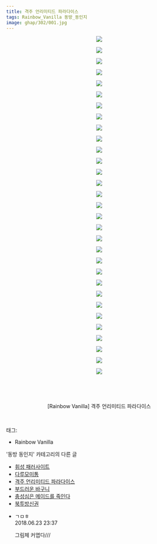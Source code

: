 ```yaml
---
title: 격주 언리미티드 파라다이스
tags: Rainbow_Vanilla 동방_동인지
image: ghap/302/001.jpg
---
```

<div class="article">
<p style="text-align: center; clear: none; float: none;"><img src="{{ site.nasurl }}/ghap/302/001.jpg"/></p>
<p style="text-align: center; clear: none; float: none;"><img src="{{ site.nasurl }}/ghap/302/002.jpg"/></p>
<p style="text-align: center; clear: none; float: none;"><img src="{{ site.nasurl }}/ghap/302/003.jpg"/></p>
<p style="text-align: center; clear: none; float: none;"><img src="{{ site.nasurl }}/ghap/302/004.jpg"/></p>
<p style="text-align: center; clear: none; float: none;"><img src="{{ site.nasurl }}/ghap/302/005.jpg"/></p>
<p style="text-align: center; clear: none; float: none;"><img src="{{ site.nasurl }}/ghap/302/006.jpg"/></p>
<p style="text-align: center; clear: none; float: none;"><img src="{{ site.nasurl }}/ghap/302/007.jpg"/></p>
<p style="text-align: center; clear: none; float: none;"><img src="{{ site.nasurl }}/ghap/302/008.jpg"/></p>
<p style="text-align: center; clear: none; float: none;"><img src="{{ site.nasurl }}/ghap/302/009.jpg"/></p>
<p style="text-align: center; clear: none; float: none;"><img src="{{ site.nasurl }}/ghap/302/010.jpg"/></p>
<p style="text-align: center; clear: none; float: none;"><img src="{{ site.nasurl }}/ghap/302/011.jpg"/></p>
<p style="text-align: center; clear: none; float: none;"><img src="{{ site.nasurl }}/ghap/302/012.jpg"/></p>
<p style="text-align: center; clear: none; float: none;"><img src="{{ site.nasurl }}/ghap/302/013.jpg"/></p>
<p style="text-align: center; clear: none; float: none;"><img src="{{ site.nasurl }}/ghap/302/014.jpg"/></p>
<p style="text-align: center; clear: none; float: none;"><img src="{{ site.nasurl }}/ghap/302/015.jpg"/></p>
<p style="text-align: center; clear: none; float: none;"><img src="{{ site.nasurl }}/ghap/302/016.jpg"/></p>
<p style="text-align: center; clear: none; float: none;"><img src="{{ site.nasurl }}/ghap/302/017.jpg"/></p>
<p style="text-align: center; clear: none; float: none;"><img src="{{ site.nasurl }}/ghap/302/018.jpg"/></p>
<p style="text-align: center; clear: none; float: none;"><img src="{{ site.nasurl }}/ghap/302/019.jpg"/></p>
<p style="text-align: center; clear: none; float: none;"><img src="{{ site.nasurl }}/ghap/302/020.jpg"/></p>
<p style="text-align: center; clear: none; float: none;"><img src="{{ site.nasurl }}/ghap/302/021.jpg"/></p>
<p style="text-align: center; clear: none; float: none;"><img src="{{ site.nasurl }}/ghap/302/022.jpg"/></p>
<p style="text-align: center; clear: none; float: none;"><img src="{{ site.nasurl }}/ghap/302/023.jpg"/></p>
<p style="text-align: center; clear: none; float: none;"><img src="{{ site.nasurl }}/ghap/302/024.jpg"/></p>
<p style="text-align: center; clear: none; float: none;"><img src="{{ site.nasurl }}/ghap/302/025.jpg"/></p>
<p style="text-align: center; clear: none; float: none;"><img src="{{ site.nasurl }}/ghap/302/026.jpg"/></p>
<p style="text-align: center; clear: none; float: none;"><img src="{{ site.nasurl }}/ghap/302/027.jpg"/></p>
<p style="text-align: center; clear: none; float: none;"><img src="{{ site.nasurl }}/ghap/302/028.jpg"/></p>
<p style="text-align: center; clear: none; float: none;"><img src="{{ site.nasurl }}/ghap/302/029.jpg"/></p>
<p style="text-align: center; clear: none; float: none;"><img src="{{ site.nasurl }}/ghap/302/030.jpg"/></p>
<p style="text-align: center; clear: none; float: none;"><img src="{{ site.nasurl }}/ghap/302/031.jpg"/></p>
<p style="text-align: center; clear: none; float: none;"><br/></p>
<p style="text-align: center; clear: none; float: none;"><br/></p>
<p style="text-align: center; clear: none; float: none;">[Rainbow Vanilla] 격주 언리미티드 파라다이스</p>
<p><br/></p>
</div><div class="tagTrail">
<p>태그: </p>
<ul>
<li>Rainbow Vanilla</li>
</ul>
</div><div class="another">
<p>'동방 동인지' 카테고리의 다른 글</p>
<ul>
<li><a href="/2016-06-20-ghap_307">휘성 패러사이트</a></li>
<li><a href="/2016-06-20-ghap_306">다루모미통</a></li>
<li><a href="/2016-06-20-ghap_302">격주 언리미티드 파라다이스</a></li>
<li><a href="/2016-06-20-ghap_301">부드러운 바구니</a></li>
<li><a href="/2016-06-19-ghap_300">충성심은 메이드를 죽인다</a></li>
<li><a href="/2016-06-19-ghap_299">북투방신권</a></li>
</ul>
</div><div class="cb_module cb_fluid">
<div class="cb_wrt cb_profile">
<div class="comment">
<ul>
<li class="cb_thumb_off" id="comment15275915">
<div class="cb_comment_area">
<div class="cb_info_area">
<div class="cb_section">
<span class="cb_nick_name">ㄱㅁㅎ</span>
</div>
<div class="cb_section">
<span class="cb_date">2018.06.23 23:37 </span>
</div>
</div>
<div class="cb_dsc_comment">
<p class="cb_dsc">
											그림체 커엽다///
										</p>
</div>
</div></li>
</ul>
</div>
</div><!-- commentList close -->
</div>